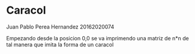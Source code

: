 # Caracol

Juan Pablo Perea Hernandez 20162020074

Empezando desde la posicion 0,0 se va imprimendo una matriz de n*n de tal manera que imita la forma de un caracol
